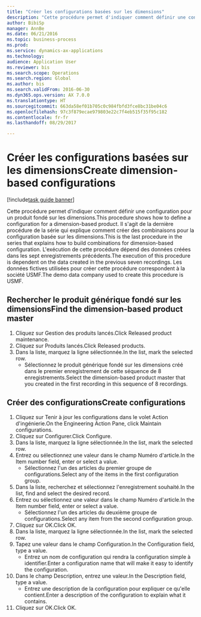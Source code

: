 ```yaml
--- 
title: "Créer les configurations basées sur les dimensions"
description: "Cette procédure permet d'indiquer comment définir une configuration pour un produit fondé sur les dimensions."
author: BibiSp
manager: AnnBe
ms.date: 06/21/2016
ms.topic: business-process
ms.prod: 
ms.service: dynamics-ax-applications
ms.technology: 
audience: Application User
ms.reviewer: bis
ms.search.scope: Operations
ms.search.region: Global
ms.author: bis
ms.search.validFrom: 2016-06-30
ms.dyn365.ops.version: AX 7.0.0
ms.translationtype: HT
ms.sourcegitcommit: 663da58ef01b705c0c984fbfd3fce8bc31be04c6
ms.openlocfilehash: 97c3f879ecae979803e22c7f4eb515f35f95c182
ms.contentlocale: fr-fr
ms.lasthandoff: 08/29/2017

---
```

# <a name="create-dimension-based-configurations"></a><span data-ttu-id="2c442-103">Créer les configurations basées sur les dimensions</span><span class="sxs-lookup"><span data-stu-id="2c442-103">Create dimension-based configurations</span></span>

[!include[task guide banner](../../includes/task-guide-banner.md)]

<span data-ttu-id="2c442-104">Cette procédure permet d'indiquer comment définir une configuration pour un produit fondé sur les dimensions.</span><span class="sxs-lookup"><span data-stu-id="2c442-104">This procedure shows how to define a configuration for a dimension-based product.</span></span> <span data-ttu-id="2c442-105">Il s'agit de la dernière procédure de la série qui explique comment créer des combinaisons pour la configuration basée sur les dimensions.</span><span class="sxs-lookup"><span data-stu-id="2c442-105">This is the last procedure in the series that explains how to build combinations for dimension-based configuration.</span></span> <span data-ttu-id="2c442-106">L'exécution de cette procédure dépend des données créées dans les sept enregistrements précédents.</span><span class="sxs-lookup"><span data-stu-id="2c442-106">The execution of this procedure is dependent on the data created in the previous seven recordings.</span></span> <span data-ttu-id="2c442-107">Les données fictives utilisées pour créer cette procédure correspondent à la société USMF.</span><span class="sxs-lookup"><span data-stu-id="2c442-107">The demo data company used to create this procedure is USMF.</span></span>


## <a name="find-the-dimension-based-product-master"></a><span data-ttu-id="2c442-108">Rechercher le produit générique fondé sur les dimensions</span><span class="sxs-lookup"><span data-stu-id="2c442-108">Find the dimension-based product master</span></span>
1. <span data-ttu-id="2c442-109">Cliquez sur Gestion des produits lancés.</span><span class="sxs-lookup"><span data-stu-id="2c442-109">Click Released product maintenance.</span></span>
2. <span data-ttu-id="2c442-110">Cliquez sur Produits lancés.</span><span class="sxs-lookup"><span data-stu-id="2c442-110">Click Released products.</span></span>
3. <span data-ttu-id="2c442-111">Dans la liste, marquez la ligne sélectionnée.</span><span class="sxs-lookup"><span data-stu-id="2c442-111">In the list, mark the selected row.</span></span>
    * <span data-ttu-id="2c442-112">Sélectionnez le produit générique fondé sur les dimensions créé dans le premier enregistrement de cette séquence de 8 enregistrements.</span><span class="sxs-lookup"><span data-stu-id="2c442-112">Select the dimension-based product master that you created in the first recording in this sequence of 8 recordings.</span></span>  

## <a name="create-configurations"></a><span data-ttu-id="2c442-113">Créer des configurations</span><span class="sxs-lookup"><span data-stu-id="2c442-113">Create configurations</span></span>
1. <span data-ttu-id="2c442-114">Cliquez sur Tenir à jour les configurations dans le volet Action d'ingénierie.</span><span class="sxs-lookup"><span data-stu-id="2c442-114">On the Engineering Action Pane, click Maintain configurations.</span></span>
2. <span data-ttu-id="2c442-115">Cliquez sur Configurer.</span><span class="sxs-lookup"><span data-stu-id="2c442-115">Click Configure.</span></span>
3. <span data-ttu-id="2c442-116">Dans la liste, marquez la ligne sélectionnée.</span><span class="sxs-lookup"><span data-stu-id="2c442-116">In the list, mark the selected row.</span></span>
4. <span data-ttu-id="2c442-117">Entrez ou sélectionnez une valeur dans le champ Numéro d'article.</span><span class="sxs-lookup"><span data-stu-id="2c442-117">In the Item number field, enter or select a value.</span></span>
    * <span data-ttu-id="2c442-118">Sélectionnez l'un des articles du premier groupe de configurations.</span><span class="sxs-lookup"><span data-stu-id="2c442-118">Select any of the items in the first configuration group.</span></span>  
5. <span data-ttu-id="2c442-119">Dans la liste, recherchez et sélectionnez l'enregistrement souhaité.</span><span class="sxs-lookup"><span data-stu-id="2c442-119">In the list, find and select the desired record.</span></span>
6. <span data-ttu-id="2c442-120">Entrez ou sélectionnez une valeur dans le champ Numéro d'article.</span><span class="sxs-lookup"><span data-stu-id="2c442-120">In the Item number field, enter or select a value.</span></span>
    * <span data-ttu-id="2c442-121">Sélectionnez l'un des articles du deuxième groupe de configurations.</span><span class="sxs-lookup"><span data-stu-id="2c442-121">Select any item from the second configuration group.</span></span>  
7. <span data-ttu-id="2c442-122">Cliquez sur OK.</span><span class="sxs-lookup"><span data-stu-id="2c442-122">Click OK.</span></span>
8. <span data-ttu-id="2c442-123">Dans la liste, marquez la ligne sélectionnée.</span><span class="sxs-lookup"><span data-stu-id="2c442-123">In the list, mark the selected row.</span></span>
9. <span data-ttu-id="2c442-124">Tapez une valeur dans le champ Configuration.</span><span class="sxs-lookup"><span data-stu-id="2c442-124">In the Configuration field, type a value.</span></span>
    * <span data-ttu-id="2c442-125">Entrez un nom de configuration qui rendra la configuration simple à identifier.</span><span class="sxs-lookup"><span data-stu-id="2c442-125">Enter a configuration name that will make it easy to identify the configuration.</span></span>  
10. <span data-ttu-id="2c442-126">Dans le champ Description, entrez une valeur.</span><span class="sxs-lookup"><span data-stu-id="2c442-126">In the Description field, type a value.</span></span>
    * <span data-ttu-id="2c442-127">Entrez une description de la configuration pour expliquer ce qu'elle contient.</span><span class="sxs-lookup"><span data-stu-id="2c442-127">Enter a description of the configuration to explain what it contains.</span></span>  
11. <span data-ttu-id="2c442-128">Cliquez sur OK.</span><span class="sxs-lookup"><span data-stu-id="2c442-128">Click OK.</span></span>



